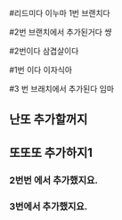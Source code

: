 #리드미다 이누마 1번 브랜치다

#2번 브랜치에서 추가된거다 썅

#2번이다 삼겹살이다

#1번 이다 이자식아

#3 번 브래치에서 추가된다 임마

## 난또 추가할꺼지

## 또또또 추가하지1

### 2번번 에서 추가했지요.

### 3번에서 추가했지요.